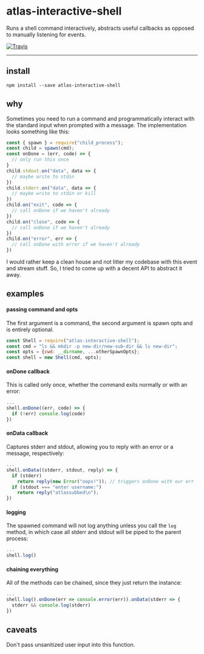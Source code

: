 # atlas-interactive-shell

Runs a shell command interactively, abstracts useful callbacks as opposed to manually listening for events.

[![Travis](https://img.shields.io/travis/atlassubbed/atlas-interactive-shell.svg)](https://travis-ci.org/atlassubbed/atlas-interactive-shell)

---

## install

```
npm install --save atlas-interactive-shell
```

## why

Sometimes you need to run a command and programmatically interact with the standard input when prompted with a message. The implementation looks something like this:

```javascript
const { spawn } = require("child_process");
const child = spawn(cmd);
const onDone = (err, code) => {
  // only run this once
}
child.stdout.on("data", data => {
  // maybe write to stdin
})
child.stderr.on("data", data => {
  // maybe write to stdin or kill
})
child.on("exit", code => {
  // call onDone if we haven't already
})
child.on("close", code => {
  // call onDone if we haven't already
})
child.on("error", err => {
  // call onDone with error if we haven't already
})
```

I would rather keep a clean house and not litter my codebase with this event and stream stuff. So, I tried to come up with a decent API to abstract it away.

## examples

#### passing command and opts

The first argument is a command, the second argument is spawn opts and is entirely optional.

```javascript
const Shell = require("atlas-interactive-shell");
const cmd = "ls && mkdir -p new-dir/new-sub-dir && ls new-dir";
const opts = {cwd: __dirname, ...otherSpawnOpts};
const shell = new Shell(cmd, opts);
```

#### onDone callback

This is called only once, whether the command exits normally or with an error:

```javascript
...
shell.onDone((err, code) => {
  if (!err) console.log(code)
})
```

#### onData callback

Captures stderr and stdout, allowing you to reply with an error or a message, respectively:

```javascript
...
shell.onData((stderr, stdout, reply) => {
  if (stderr) 
    return reply(new Error("oops!")); // triggers onDone with our err
  if (stdout === "enter username:")
    return reply("atlassubbed\n");
})
```

#### logging

The spawned command will not log anything unless you call the `log` method, in which case all stderr and stdout will be piped to the parent process:

```javascript
...
shell.log()
```

#### chaining everything

All of the methods can be chained, since they just return the instance:

```javascript
...
shell.log().onDone(err => console.error(err)).onData(stderr => {
  stderr && console.log(stderr)
})
```

## caveats

Don't pass unsanitized user input into this function.